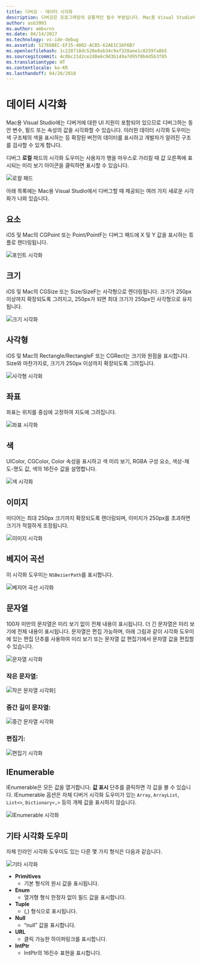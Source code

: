 ```yaml
---
title: 디버깅 - 데이터 시각화
description: 디버깅은 프로그래밍의 공통적인 필수 부분입니다. Mac용 Visual Studio에는 편리한 디버깅을 위한 전체 기능 모음이 포함되어 있습니다. 이 문서에서는 디버거에서 개체를 검사할 때 볼 수 있는 다양한 데이터 시각화를 살펴보겠습니다.
author: asb3993
ms.author: amburns
ms.date: 04/14/2017
ms.technology: vs-ide-debug
ms.assetid: 527E6BEC-EF15-4002-ACB5-62AE1C16F6B7
ms.openlocfilehash: 1c228718dc528e0ab34c9af328aee1c8259fa8b5
ms.sourcegitcommit: 4c0bc21d2ce2d8e6c9d3b149a7d95f0b4d5b3f85
ms.translationtype: HT
ms.contentlocale: ko-KR
ms.lasthandoff: 04/20/2018
---
```

# <a name="data-visualizations"></a>데이터 시각화

Mac용 Visual Studio에는 디버거에 대한 UI 지원이 포함되어 있으므로 디버그하는 동안 변수, 필드 또는 속성의 값을 시각화할 수 있습니다. 이러한 데이터 시각화 도우미는 색 구조체의 색을 표시하는 등 확장된 버전의 데이터를 표시하고 개발자가 알려진 구조를 검사할 수 있게 합니다.

디버그 **로컬** 패드의 시각화 도우미는 사용자가 행을 마우스로 가리킬 때 값 오른쪽에 표시되는 미리 보기 아이콘을 클릭하면 표시할 수 있습니다.

 ![로컬 패드](media/data-visualizations-image9.png)

아래 목록에는 Mac용 Visual Studio에서 디버그할 때 제공되는 여러 가지 새로운 시각화가 나와 있습니다.

## <a name="point"></a>요소
iOS 및 Mac의 CGPoint 또는 Point/PointF는 디버그 패드에 X 및 Y 값을 표시하는 튜플로 렌더링됩니다.

 ![포인트 시각화](media/data-visualizations-image10.png)

## <a name="size"></a>크기
iOS 및 Mac의 CGSize 또는 Size/SizeF는 사각형으로 렌더링됩니다. 크기가 250px 이상까지 확장되도록 그려지고, 250px가 되면 최대 크기가 250px인 사각형으로 유지됩니다.

![크기 시각화](media/data-visualizations-image11.png)


## <a name="rectangle"></a>사각형
iOS 및 Mac의 Rectangle/RectangleF 또는 CGRect는 크기와 원점을 표시합니다. Size와 마찬가지로, 크기가 250px 이상까지 확장되도록 그려집니다.

 ![사각형 시각화](media/data-visualizations-image12.png)

## <a name="coordinate"></a>좌표
좌표는 위치를 중심에 고정하여 지도에 그려집니다.

![좌표 시각화](media/data-visualizations-image13.png)

## <a name="color"></a>색
UIColor, CGColor, Color 속성을 표시하고 색 미리 보기, RGBA 구성 요소, 색상-채도-명도 값, 색의 16진수 값을 설명합니다.

![색 시각화](media/data-visualizations-image14.png)


## <a name="images"></a>이미지

미디어는 최대 250px 크기까지 확장되도록 렌더링되며, 이미지가 250px를 초과하면 크기가 적절하게 조정됩니다.

 ![이미지 시각화](media/data-visualizations-image15.png)


## <a name="bezier-curves"></a>베지어 곡선

이 시각화 도우미는 `NSBezierPath`를 표시합니다.

![베지어 곡선 시각화](media/data-visualizations-image16.png)


## <a name="string"></a>문자열

100자 미만의 문자열은 미리 보기 없이 전체 내용이 표시됩니다. 더 긴 문자열은 미리 보기에 전체 내용이 표시됩니다. 문자열은 편집 가능하며, 아래 그림과 같이 시각화 도우미에 있는 편집 단추를 사용하여 미리 보기 또는 문자열 값 편집기에서 문자열 값을 편집할 수 있습니다.

![문자열 시각화](media/data-visualizations-image17.png)

### <a name="small-strings"></a>작은 문자열:
![작은 문자열 시각화](media/data-visualizations-image18.png)]

### <a name="medium-length-strings"></a>중간 길이 문자열:
![중간 문자열 시각화](media/data-visualizations-image19.png)

### <a name="editor"></a>편집기:

 ![편집기 시각화](media/data-visualizations-image21.png)

## <a name="ienumerable"></a>IEnumerable

IEnumerable은 모든 값을 열거합니다. **값 표시** 단추를 클릭하면 각 값을 볼 수 있습니다. IEnumerable 옵션은 자체 디버거 시각화 도우미가 있는 `Array`, `ArrayList`, `List<>`, `Dictionary<,>` 등의 개체 값을 표시하지 않습니다.

![IEnumerable 시각화](media/data-visualizations-image22.png)

## <a name="other-visualizers"></a>기타 시각화 도우미

자체 인라인 시각화 도우미도 있는 다른 몇 가지 형식은 다음과 같습니다.

 ![기타 시각화](media/data-visualizations-image23.png)

*   **Primitives**
    *   기본 형식의 원시 값을 표시됩니다.
*   **Enum**
    *   열거형 형식 한정자 없이 필드 값을 표시합니다.
*   **Tuple**
    *   (,) 형식으로 표시됩니다.
*   **Null**
    *   “null” 값을 표시합니다.
*   **URL**
    *   클릭 가능한 하이퍼링크를 표시합니다.
*   **IntPtr**
    *   IntPtr의 16진수 표현을 표시합니다.

